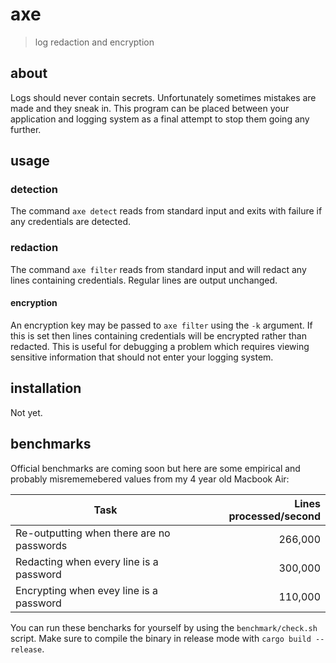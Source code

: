 # axe

> log redaction and encryption

## about

Logs should never contain secrets. Unfortunately sometimes mistakes are made
and they sneak in. This program can be placed between your application and
logging system as a final attempt to stop them going any further.

## usage

### detection

The command `axe detect` reads from standard input and exits with failure if
any credentials are detected.

### redaction

The command `axe filter` reads from standard input and will redact any lines
containing credentials. Regular lines are output unchanged.

#### encryption

An encryption key may be passed to `axe filter` using the `-k` argument. If
this is set then lines containing credentials will be encrypted rather than
redacted. This is useful for debugging a problem which requires viewing
sensitive information that should not enter your logging system.

## installation

Not yet.

## benchmarks

Official benchmarks are coming soon but here are some empirical and probably
misrememebered values from my 4 year old Macbook Air:

| Task                                      | Lines processed/second  |
|-------------------------------------------|------------------------:|
| Re-outputting when there are no passwords | 266,000                 |
| Redacting when every line is a password   | 300,000                 |
| Encrypting when evey line is a password   | 110,000                 |

You can run these bencharks for yourself by using the `benchmark/check.sh`
script. Make sure to compile the binary in release mode with `cargo build
--release`.
